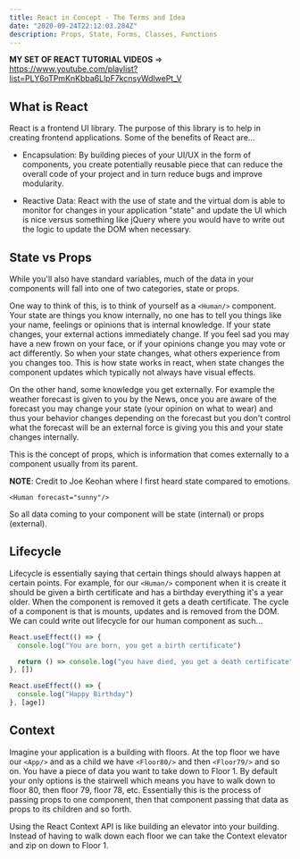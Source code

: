 ```yaml
---
title: React in Concept - The Terms and Idea
date: "2020-09-24T22:12:03.284Z"
description: Props, State, Forms, Classes, Functions
---
```


**MY SET OF REACT TUTORIAL VIDEOS** => https://www.youtube.com/playlist?list=PLY6oTPmKnKbba6LlpF7kcnsyWdlwePt_V

## What is React

React is a frontend UI library. The purpose of this library is to help in creating frontend applications. Some of the benefits of React are...

- Encapsulation: By building pieces of your UI/UX in the form of components, you create potentially reusable piece that can reduce the overall code of your project and in turn reduce bugs and improve modularity.

- Reactive Data: React with the use of state and the virtual dom is able to monitor for changes in your application "state" and update the UI which is nice versus something like jQuery where you would have to write out the logic to update the DOM when necessary.

## State vs Props

While you'll also have standard variables, much of the data in your components will fall into one of two categories, state or props.

One way to think of this, is to think of yourself as a ```<Human/>``` component. Your state are things you know internally, no one has to tell you things like your name, feelings or opinions that is internal knowledge. If your state changes, your external actions immediately change. If you feel sad you may have a new frown on your face, or if your opinions change you may vote or act differently. So when your state changes, what others experience from you changes too. This is how state works in react, when state changes the component updates which typically not always have visual effects.

On the other hand, some knowledge you get externally. For example the weather forecast is given to you by the News, once you are aware of the forecast you may change your state (your opinion on what to wear) and thus your behavior changes depending on the forecast but you don't control what the forecast will be an external force is giving you this and your state changes internally. 

This is the concept of props, which is information that comes externally to a component usually from its parent. 

**NOTE**: Credit to Joe Keohan where I first heard state compared to emotions.

```<Human forecast="sunny"/>```

So all data coming to your component will be state (internal) or props (external).




## Lifecycle

Lifecycle is essentially saying that certain things should always happen at certain points. For example, for our ```<Human/>``` component when it is create it should be given a birth certificate and has a birthday everything it's a year older. When the component is removed it gets a death certificate. The cycle of a component is that is mounts, updates and is removed from the DOM. We can could write out lifecycle for our human component as such...

```js
React.useEffect(() => {
  console.log("You are born, you get a birth certificate")

  return () => console.log("you have died, you get a death certificate")
}, [])

React.useEffect(() => {
  console.log("Happy Birthday")
}, [age])

```

## Context

Imagine your application is a building with floors. At the top floor we have our ```<App/>``` and as a child we have ```<Floor80/>``` and then ```<Floor79/>``` and so on. You have a piece of data you want to take down to Floor 1. By default your only options is the stairwell which means you have to walk down to floor 80, then floor 79, floor 78, etc. Essentially this is the process of passing props to one component, then that component passing that data as props to its children and so forth.

Using the React Context API is like building an elevator into your building. Instead of having to walk down each floor we can take the Context elevator and zip on down to Floor 1.